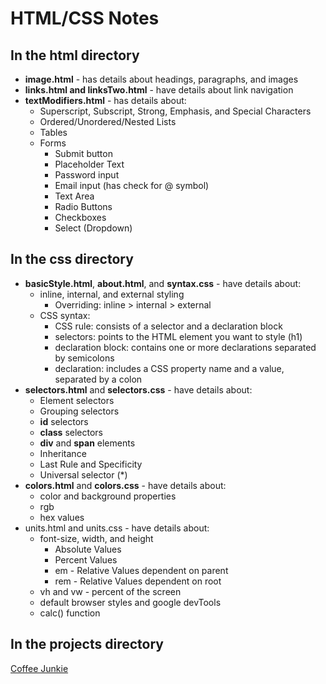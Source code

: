 # HTML/CSS Notes

## In the html directory

- **image.html** - has details about headings, paragraphs, and images
- **links.html and linksTwo.html** - have details about link navigation
- **textModifiers.html** - has details about:
  - Superscript, Subscript, Strong, Emphasis, and Special Characters
  - Ordered/Unordered/Nested Lists
  - Tables
  - Forms
    - Submit button
    - Placeholder Text
    - Password input
    - Email input (has check for @ symbol)
    - Text Area
    - Radio Buttons
    - Checkboxes
    - Select (Dropdown)

## In the css directory

- **basicStyle.html**, **about.html**, and **syntax.css** - have details about: 
  - inline, internal, and external styling
    - Overriding: inline > internal > external
  - CSS syntax:
    - CSS rule: consists of a selector and a declaration block
    - selectors: points to the HTML element you want to style (h1)
    - declaration block: contains one or more declarations separated by semicolons
    - declaration: includes a CSS property name and a value, separated by a colon
- **selectors.html** and **selectors.css** - have details about:
  - Element selectors
  - Grouping selectors
  - **id** selectors
  - **class** selectors
  - **div** and **span** elements
  - Inheritance
  - Last Rule and Specificity
  - Universal selector (*)
- **colors.html** and **colors.css** - have details about:
  - color and background properties
  - rgb
  - hex values
- units.html and units.css - have details about:
  - font-size, width, and height
    - Absolute Values
    - Percent Values
    - em - Relative Values dependent on parent
    - rem - Relative Values dependent on root
  - vh and vw - percent of the screen
  - default browser styles and google devTools
  - calc() function

##  In the projects directory

[Coffee Junkie](https://github.com/AK-Vitae/Java-Practice/tree/master/src/webdevelopment/htmlcss/projects/coffee)
